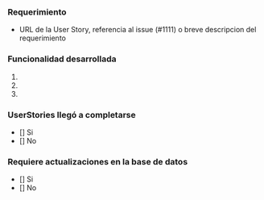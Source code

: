 <!--

PASOS PARA REGISTRAR UN PULL REQUEST
_________________________________________

1) Escribir el nombre del pull request siguiendo estas reglas:
   - Indicar como prefijo el nombre del módulo
   - Si la funcionalidad a mergear corresponde a una User Story, el nombre debe coincidir con el título de la misma
   - No utilizar la palabra fix ni sus derivados

   Ejemplo: CITAS - Reglas de referencia y contrarreferencia para la carga de solicitudes

2) Asignar revisores que sean miembros del equipo responsable de revisar el pull request
3) Completar las siguientes secciones:

-->
### Requerimiento
* URL de la User Story, referencia al issue (#1111) o breve descripcion del requerimiento

### Funcionalidad desarrollada 
<!-- Describir que se desarrollo -->
1. 
2. 
3. 


### UserStories llegó a completarse
<!-- Marca con una X la casilla correcta-->
- [] Si
- [] No

### Requiere actualizaciones en la base de datos
<!-- Marca con una X la casilla correcta-->
- [] Si
- [] No


<!-- Agregar captura de pantalla, si fuera relevante  -->


<!-- Código relevante 
  ```
  (pegar código aquí)  
  ``` 
-->
